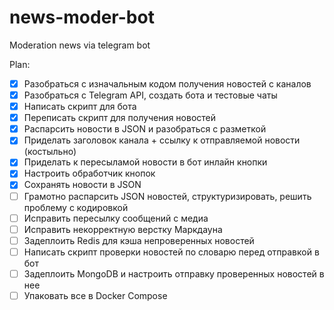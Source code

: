 # news-moder-bot
Moderation news via telegram bot


Plan:
- [x] Разобраться с изначальным кодом получения новостей с каналов
- [x] Разобраться с Telegram API, создать бота и тестовые чаты
- [x] Написать скрипт для бота
- [x] Переписать скрипт для получения новостей
- [x] Распарсить новости в JSON и разобраться с разметкой
- [x] Приделать заголовок канала + ссылку к отправляемой новости (костыльно)
- [x] Приделать к пересыламой новости в бот инлайн кнопки
- [x] Настроить обработчик кнопок
- [x] Сохранять новости в JSON
- [ ] Грамотно распарсить JSON новостей, структуризировать, решить проблему с кодировкой
- [ ] Исправить пересылку сообщений с медиа
- [ ] Исправить некорректную верстку Маркдауна
- [ ] Задеплоить Redis для кэша непроверенных новостей
- [ ] Написать скрипт проверки новостей по словарю перед отправкой в бот
- [ ] Задеплоить MongoDB и настроить отправку проверенных новостей в нее
- [ ] Упаковать все в Docker Compose
